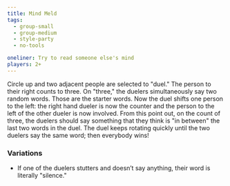 ```yaml
---
title: Mind Meld
tags:
  - group-small
  - group-medium
  - style-party
  - no-tools

oneliner: Try to read someone else's mind
players: 2+
---
```

Circle up and two adjacent people are selected to "duel." The person to their right counts to three. On "three," the duelers simultaneously say two random words. Those are the starter words. Now the duel shifts one person to the left: the right hand dueler is now the counter and the person to the left of the other dueler is now involved. From this point out, on the count of three, the duelers should say something that they think is "in between" the last two words in the duel. The duel keeps rotating quickly until the two duelers say the same word; then everybody wins!

### Variations
* If one of the duelers stutters and doesn’t say anything, their word is literally "silence."
